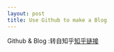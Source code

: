 ```yaml
---
layout: post
title: Use Github to make a Blog
---
```



Github & Blog :转自知乎<a href="http://www.zhihu.com/question/24654317">知乎链接</a> 
